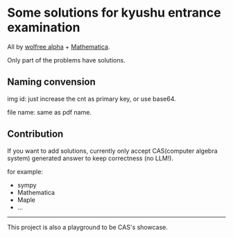 # Some solutions for kyushu entrance examination

All by [wolfree alpha](https://wolfreealpha.gitlab.io/) + [Mathematica](https://www.wolfram.com/mathematica/).

Only part of the problems have solutions.

## Naming convension

img id: just increase the cnt as primary key, or use base64.

file name: same as pdf name.

## Contribution

If you want to add solutions, currently only accept CAS(computer algebra system) generated answer to keep correctness (no LLM!).

for example:

- sympy
- Mathematica
- Maple
- ...

---

This project is also a playground to be CAS's showcase.
